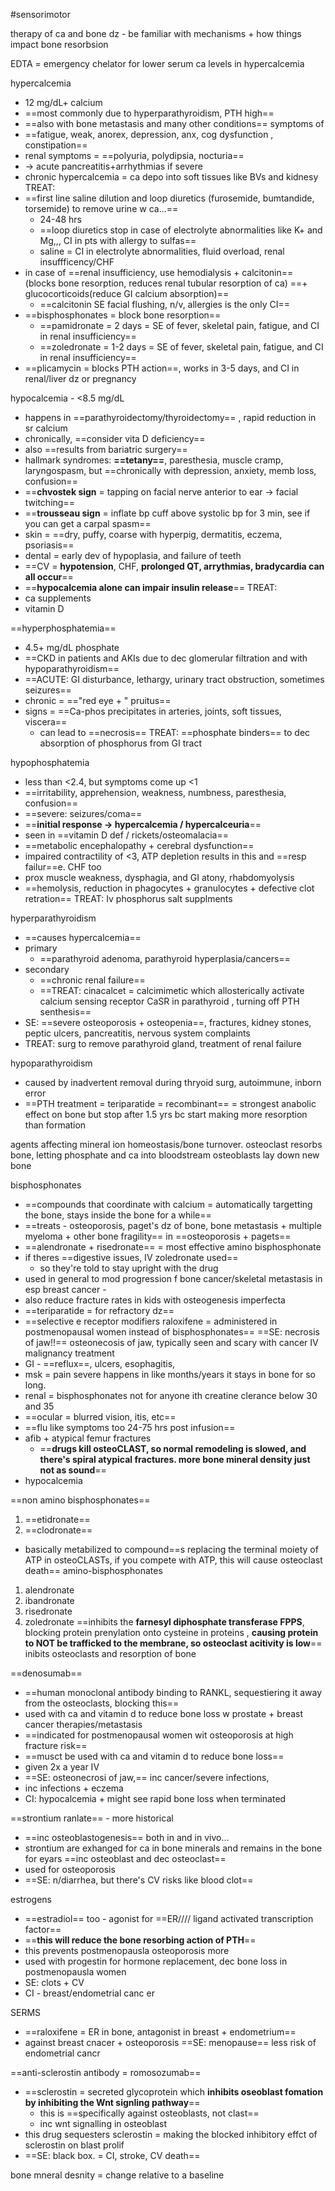 #sensorimotor 

therapy of ca and bone dz - 
be familiar with mechanisms + how things impact bone resorbsion 

EDTA = emergency chelator for lower serum ca levels in hypercalcemia 


hypercalcemia 
- 12 mg/dL+ calcium 
- ==most commonly due to hyperparathyroidism, PTH high== 
- ==also with bone metastasis and many other conditions==
symptoms of
- ==fatigue, weak, anorex, depression, anx, cog dysfunction , constipation== 
- renal symptoms = ==polyuria, polydipsia, nocturia==
- -> acute pancreatitis+arrhythmias if severe
- chronic hypercalcemia = ca depo into soft tissues like BVs and kidnesy 
TREAT:
- ==first line saline dilution and loop diuretics (furosemide, bumtandide, torsemide) to remove urine w ca...== 
	- 24-48 hrs 
	- ==loop diuretics stop in case of electrolyte abnormalities like K+ and Mg,,, CI in pts with allergy to sulfas== 
	- saline = CI in electrolyte abnormalities, fluid overload, renal insuffficency/CHF
- in case of ==renal insufficiency, use hemodialysis + calcitonin== (blocks bone resorption, reduces renal tubular resorption of ca) ==+ glucocorticoids(reduce GI calcium absorption)==
	- ==calcitonin SE facial flushing, n/v, allergies is the only CI== 
- ==bisphosphonates = block bone resorption== 
	- ==pamidronate = 2 days = SE of fever, skeletal pain, fatigue, and CI in renal insufficiency== 
	- ==zoledronate =  1-2 days = SE of fever, skeletal pain, fatigue, and CI in renal insufficiency== 
- ==plicamycin = blocks PTH action==, works in 3-5 days, and CI in renal/liver dz or pregnancy


hypocalcemia - <8.5 mg/dL
- happens in ==parathyroidectomy/thyroidectomy== , rapid reduction in sr calcium 
- chronically, ==consider vita D deficiency== 
- also ==results from bariatric surgery== 
- hallmark syndromes: **==tetany==**, paresthesia, muscle cramp, laryngospasm, but ==chronically with depression, anxiety, memb loss, confusion== 
- ==**chvostek sign** = tapping on facial nerve anterior to ear -> facial twitching== 
- ==**trousseau sign** = inflate bp cuff above systolic bp for 3 min, see if you can get a carpal spasm== 
- skin = ==dry, puffy, coarse with hyperpig, dermatitis, eczema, psoriasis== 
- dental = early dev of hypoplasia, and failure of teeth 
- ==CV = **hypotension**, CHF, **prolonged QT, arrythmias, bradycardia can all occur**==
- ==**hypocalcemia alone can impair insulin release**==
TREAT:
- ca supplements
- vitamin D 

==hyperphosphatemia== 
- 4.5+ mg/dL phosphate 
- ==CKD in patients and AKIs due to dec glomerular filtration and with hypoparathyroidism== 
- ==ACUTE: GI disturbance, lethargy, urinary tract obstruction, sometimes seizures==
- chronic  = =="red eye + " pruitus== 
- signs = ==Ca-phos precipitates in arteries, joints, soft tissues, viscera==
	- can lead to ==necrosis== 
TREAT:  ==phosphate binders== to dec absorption of phosphorus from GI tract 

hypophosphatemia 
- less than <2.4, but symptoms come up <1 
- ==irritability, apprehension, weakness, numbness, paresthesia, confusion== 
- ==severe: seizures/coma== 
- ==**initial response -> hypercalcemia / hypercalceuria**==
- seen in ==vitamin D def / rickets/osteomalacia==
- ==metabolic encephalopathy + cerebral dysfunction== 
- impaired contractility of <3, ATP depletion results in this and ==resp failur==e. CHF too 
- prox muscle weakness, dysphagia, and GI atony, rhabdomyolysis 
- ==hemolysis, reduction in phagocytes + granulocytes + defective clot retration== 
TREAT: Iv phosphorus salt supplments

hyperparathyroidism 
- ==causes hypercalcemia==
- primary 
	- ==parathyroid adenoma, parathyroid hyperplasia/cancers==
- secondary
	- ==chronic renal failure==
	- ==TREAT: cinacalcet = calcimimetic which allosterically activate calcium sensing receptor CaSR in parathyroid , turning off PTH senthesis== 
- SE: ==severe osteoporosis + osteopenia==, fractures,  kidney stones, peptic ulcers, pancreatitis, nervous system complaints 
- TREAT: surg to remove parathyroid gland, treatment of renal failure 

hypoparathyroidism 
- caused by inadvertent removal during thryoid surg, autoimmune, inborn error
- ==PTH treatment = teriparatide = recombinant== = strongest anabolic effect on bone but stop after 1.5 yrs bc start making more resorption than formation 

agents affecting mineral ion homeostasis/bone turnover. 
osteoclast resorbs bone, letting phosphate and ca into bloodstream 
osteoblasts lay down new bone 

bisphosphonates
- ==compounds that coordinate with calcium = automatically targetting the bone, stays inside the bone for a while== 
- ==treats - osteoporosis, paget's dz of bone, bone metastasis + multiple myeloma + other bone fragility== 
in ==osteoporosis + pagets==
- ==alendronate + risedronate== = most effective amino bisphosphonate
- if theres ==digestive issues, IV zoledronate used==
	- so they're told to stay upright with the drug 
- used in general to mod progression f bone cancer/skeletal metastasis in esp breast cancer - 
- also reduce fracture rates in kids with osteogenesis imperfecta
- ==teriparatide = for refractory dz== 
- ==selective e receptor modifiers raloxifene = administered in postmenopausal women instead of bisphosphonates== 
==SE: necrosis of jaw!!== osteonecosis of jaw, typically seen and scary with cancer IV malignancy treatment
- GI - ==reflux==, ulcers, esophagitis, 
- msk = pain severe happens in like months/years it stays in bone for so long. 
- renal = bisphosphonates not for anyone ith creatine clerance below 30 and 35
- ==ocular = blurred vision, itis, etc==
- ==flu like symptoms too 24-75 hrs post infusion== 
- afib + atypical femur fractures
	- ==**drugs kill osteoCLAST, so normal remodeling is slowed, and there's spiral atypical fractures. more bone mineral density just not as sound**==
- hypocalcemia 

==non amino bisphosphonates== 
1. ==etidronate==
2. ==clodronate== 
- basically metabilized to compound==s replacing the terminal moiety of ATP in osteoCLASTs, if you compete with ATP, this will cause osteoclast death== 
amino-bisphosphonates
1. alendronate
2. ibandronate
3. risedronate
4. zoledronate
==inhibits the **farnesyl diphosphate transferase FPPS**, blocking protein prenylation onto cysteine in proteins , **causing protein to NOT be trafficked to the membrane, so osteoclast acitivity is low**==
inibits osteoclasts and resorption of bone 

==denosumab==
- ==human monoclonal antibody binding to RANKL, sequestiering it away from the osteoclasts, blocking this== 
- used with ca and vitamin d to reduce bone loss w prostate + breast cancer therapies/metastasis 
- ==indicated for postmenopausal women wit osteoporosis at high fracture risk== 
- ==musct be used with ca and vitamin d to reduce bone loss==
- given 2x a year IV
- ==SE: osteonecrosi of jaw,== inc cancer/severe infections, 
- inc infections + eczema 
- CI: hypocalcemia + might see rapid bone loss when terminated 

==strontium ranlate== - more historical
- ==inc osteoblastogenesis== both in and in vivo... 
- strontium are exhanged for ca in bone minerals and remains in the bone for eyars
==inc osteoblast and dec osteoclast== 
- used for osteoporosis
- ==SE: n/diarrhea, but there's CV risks like blood clot== 

estrogens
- ==estradiol== too - agonist for ==ER//// ligand activated transcription factor==
- ==**this will reduce the bone resorbing action of PTH**==
- this prevents postmenopausla osteoporosis more
- used with progestin for hormone replacement, dec bone loss in postmenopausla women 
- SE: clots + CV 
- CI - breast/endometrial canc er

SERMS
- ==raloxifene = ER in bone, antagonist in breast + endometrium== 
- against breast cnacer + osteoporosis
==SE: menopause== 
less risk of endometrial cancr 

==anti-sclerostin antibody = romosozumab==
- ==sclerostin = secreted glycoprotein which **inhibits oseoblast fomation by inhibiting the Wnt signling pathway**==
	- this is ==specifically against osteoblasts, not clast== 
	- inc wnt signalling in osteoblast 
- this drug sequesters sclerostin = making the blocked inhibitory effct of sclerostin on blast prolif 
- ==SE: black box. = CI, stroke, CV death== 

bone mneral desnity = change relative to a baseline 


